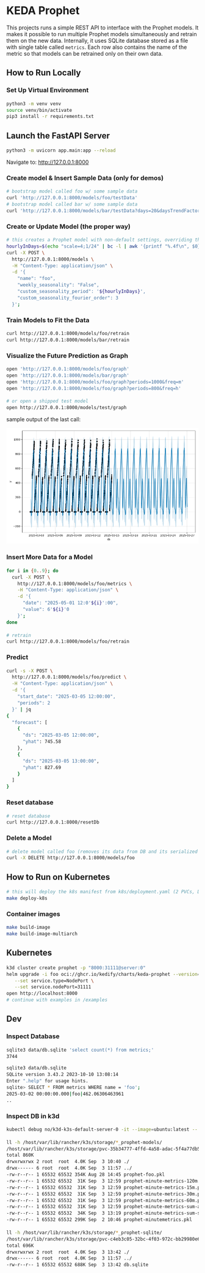 # KEDA Prophet

This projects runs a simple REST API to interface with the Prophet models. It makes it possible to run  multiple Prophet models simultaneously and retrain them on the new data. Internally, it uses SQLite database stored as a file with single table called `metrics`. Each row also contains the name of the metric so that models can be retrained only on their own data.

##  How to Run Locally

###  Set Up Virtual Environment

```bash
python3 -m venv venv
source venv/bin/activate
pip3 install -r requirements.txt
```

## Launch the FastAPI Server

```bash
python3 -m uvicorn app.main:app --reload
```

Navigate to: http://127.0.0.1:8000

### Create model & Insert Sample Data (only for demos)
```bash
# bootstrap model called foo w/ some sample data
curl 'http://127.0.0.1:8000/models/foo/testData'
# bootstrap model called bar w/ some sample data
curl 'http://127.0.0.1:8000/models/bar/testData?days=20&daysTrendFactor=1.2&offHoursFactor=.3&jitter=.1'
```

### Create or Update Model (the proper way)
```bash
# this creates a Prophet model with non-default settings, overriding the `weekly_seasonality` and adding one custom seasonality
hourlyInDays=$(echo "scale=4;1/24" | bc -l | awk '{printf "%.4f\n", $0}')
curl -X POST \
  http://127.0.0.1:8000/models \
  -H "Content-Type: application/json" \
  -d '{
    "name": "foo",
    "weekly_seasonality": "False",
    "custom_seasonality_period": '${hourlyInDays}',
    "custom_seasonality_fourier_order": 3
  }';
```

### Train Models to Fit the Data
```bash
curl http://127.0.0.1:8000/models/foo/retrain
curl http://127.0.0.1:8000/models/bar/retrain
```

### Visualize the Future Prediction as Graph
```bash
open 'http://127.0.0.1:8000/models/foo/graph'
open 'http://127.0.0.1:8000/models/bar/graph'
open 'http://127.0.0.1:8000/models/foo/graph?periods=1000&freq=m'
open 'http://127.0.0.1:8000/models/foo/graph?periods=800&freq=h'

# or open a shipped test model
open http://127.0.0.1:8000/models/test/graph
```

sample output of the last call:
<!-- curl http://127.0.0.1:8000/graph/test -o ./test-graph.png -->
![test-graph](./test-graph.png "Future predictions")

### Insert More Data for a Model
```bash
for i in {0..9}; do
  curl -X POST \
    http://127.0.0.1:8000/models/foo/metrics \
    -H "Content-Type: application/json" \
    -d '{
      "date": "2025-05-01 12:0'${i}':00",
      "value": 6'${i}'0
    }';
done

# retrain
curl http://127.0.0.1:8000/models/foo/retrain
```

### Predict
```bash
curl -s -X POST \
  http://127.0.0.1:8000/models/foo/predict \
  -H "Content-Type: application/json" \
  -d '{
    "start_date": "2025-03-05 12:00:00",
    "periods": 2
  }' | jq
{
  "forecast": [
    {
      "ds": "2025-03-05 12:00:00",
      "yhat": 745.58
    },
    {
      "ds": "2025-03-05 13:00:00",
      "yhat": 827.69
    }
  ]
}
```

### Reset database
```bash
# reset database
curl http://127.0.0.1:8000/resetDb
```

### Delete a Model
```bash
# delete model called foo (removes its data from DB and its serialized Prophet model from fs)
curl -X DELETE http://127.0.0.1:8000/models/foo
```

##  How to Run on Kubernetes

```bash
# this will deploy the k8s manifest from k8s/deployment.yaml (2 PVCs, Deployment and Service)
make deploy-k8s
```

### Container images

```bash
make build-image
make build-image-multiarch
```

## Kubernetes
```bash
k3d cluster create prophet -p "8000:31111@server:0"
helm upgrade -i foo oci://ghcr.io/kedify/charts/keda-prophet --version=v0.0.1 \
   --set service.type=NodePort \
   --set service.nodePort=31111
open http://localhost:8000
# continue with examples in /examples
```

## Dev

### Inspect Database

```bash
sqlite3 data/db.sqlite 'select count(*) from metrics;'
3744
```

```bash
sqlite3 data/db.sqlite
SQLite version 3.43.2 2023-10-10 13:08:14
Enter ".help" for usage hints.
sqlite> SELECT * FROM metrics WHERE name = 'foo';
2025-03-02 00:00:00.000|foo|462.06306463961
..
```


### Inspect DB in k3d
```bash
kubectl debug no/k3d-k3s-default-server-0 -it --image=ubuntu:latest -- bash

ll -h /host/var/lib/rancher/k3s/storage/*_prophet-models/
/host/var/lib/rancher/k3s/storage/pvc-35b34777-4ffd-4a58-adac-5f4a77db5e71_default_prophet-models/:
total 860K
drwxrwxrwx 2 root  root  4.0K Sep  3 10:40 ./
drwx------ 6 root  root  4.0K Sep  3 11:57 ../
-rw-r--r-- 1 65532 65532 354K Aug 28 14:45 prophet-foo.pkl
-rw-r--r-- 1 65532 65532  31K Sep  3 12:59 prophet-minute-metrics-120m.pkl
-rw-r--r-- 1 65532 65532  31K Sep  3 12:59 prophet-minute-metrics-15m.pkl
-rw-r--r-- 1 65532 65532  31K Sep  3 12:59 prophet-minute-metrics-30m.pkl
-rw-r--r-- 1 65532 65532  31K Sep  3 12:59 prophet-minute-metrics-60m.pkl
-rw-r--r-- 1 65532 65532  31K Sep  3 12:59 prophet-minute-metrics-sum-all.pkl
-rw-r--r-- 1 65532 65532  34K Sep  3 13:19 prophet-minute-metrics-sum-some.pkl
-rw-r--r-- 1 65532 65532 299K Sep  2 10:46 prophet-minutemetrics.pkl

ll -h /host/var/lib/rancher/k3s/storage/*_prophet-sqlite/
/host/var/lib/rancher/k3s/storage/pvc-c4eb3c05-32bc-4f03-972c-bb29980e6f20_default_prophet-sqlite/:
total 696K
drwxrwxrwx 2 root  root  4.0K Sep  3 13:42 ./
drwx------ 6 root  root  4.0K Sep  3 11:57 ../
-rw-r--r-- 1 65532 65532 688K Sep  3 13:42 db.sqlite
```
